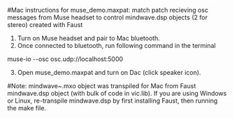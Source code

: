 #Mac instructions for muse_demo.maxpat: match patch recieving osc messages from Muse headset to control mindwave.dsp objects (2 for stereo) created with Faust


1) Turn on Muse headset and pair to Mac bluetooth.
2) Once connected to bluetooth, run following command in the terminal

muse-io --osc osc.udp://localhost:5000

3) Open muse_demo.maxpat and turn on Dac (click speaker icon). 

#Note: mindwave~.mxo object was transpiled for Mac from Faust mindwave.dsp object (with bulk of code in vic.lib). If you are using Windows or Linux, re-transpile mindwave.dsp by first installing Faust, then running the make file. 

